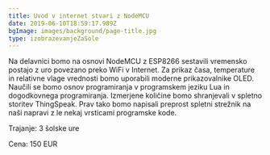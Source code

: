 ```yaml
---
title: Uvod v internet stvari z NodeMCU
date: 2019-06-10T18:59:17.989Z
bgImage: images/background/page-title.jpg
type: izobrazevanjeZaSole
---
```

Na delavnici bomo na osnovi  NodeMCU z ESP8266 sestavili vremensko postajo z uro povezano preko WiFi v Internet. Za prikaz časa, temperature in relativne vlage vrednosti bomo uporabili moderne prikazovalnike OLED. Naučili se bomo osnov programiranja v programskem jeziku Lua in dogodkovnega programiranja. Izmerjene količine bomo shranjevali v spletno storitev ThingSpeak. Prav tako bomo napisali preprost spletni strežnik na naši napravi z le nekaj vrsticami programske kode.

Trajanje: 3 šolske ure

Cena: 150 EUR
